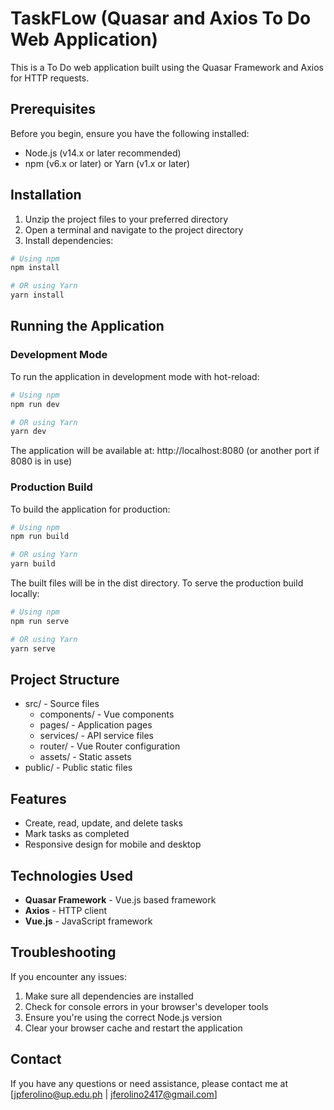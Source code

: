 # TaskFLow (Quasar and Axios To Do Web Application)
This is a To Do web application built using the Quasar Framework and Axios for HTTP requests.

## Prerequisites
Before you begin, ensure you have the following installed:

- Node.js (v14.x or later recommended)
- npm (v6.x or later) or Yarn (v1.x or later)

## Installation

1. Unzip the project files to your preferred directory
2. Open a terminal and navigate to the project directory
3. Install dependencies:

```bash
# Using npm
npm install

# OR using Yarn
yarn install
```

## Running the Application
### Development Mode
To run the application in development mode with hot-reload:
```bash
# Using npm
npm run dev

# OR using Yarn
yarn dev
```
The application will be available at: http://localhost:8080 (or another port if 8080 is in use)

### Production Build
To build the application for production:

```bash
# Using npm
npm run build

# OR using Yarn
yarn build
```

The built files will be in the dist directory.
To serve the production build locally:

```bash
# Using npm
npm run serve

# OR using Yarn
yarn serve
```

## Project Structure

- src/ - Source files
    - components/ - Vue components
    - pages/ - Application pages
    - services/ - API service files
    - router/ - Vue Router configuration
    - assets/ - Static assets
- public/ - Public static files

## Features

- Create, read, update, and delete tasks
- Mark tasks as completed
- Responsive design for mobile and desktop

## Technologies Used

- **Quasar Framework** - Vue.js based framework
- **Axios** - HTTP client
- **Vue.js** - JavaScript framework

## Troubleshooting
If you encounter any issues:

1. Make sure all dependencies are installed
2. Check for console errors in your browser's developer tools
3. Ensure you're using the correct Node.js version
4. Clear your browser cache and restart the application

## Contact
If you have any questions or need assistance, please contact me at [jpferolino@up.edu.ph | jferolino2417@gmail.com]